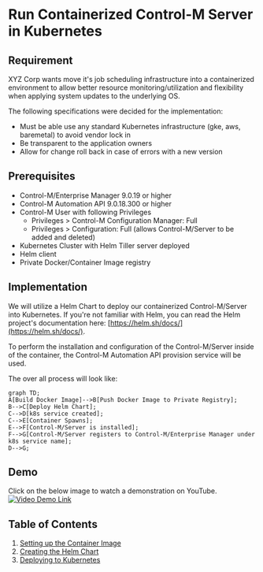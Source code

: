 # Run Containerized Control-M Server in Kubernetes

## Requirement
XYZ Corp wants move it's job scheduling infrastructure into a containerized environment to allow better resource monitoring/utilization and flexibility when applying system updates to the underlying OS.

The following specifications were decided for the implementation:
* Must be able use any standard Kubernetes infrastructure (gke, aws, baremetal) to avoid vendor lock in
* Be transparent to the application owners
* Allow for change roll back in case of errors with a new version

## Prerequisites
* Control-M/Enterprise Manager 9.0.19 or higher
* Control-M Automation API 9.0.18.300 or higher
* Control-M User with following Privileges
  * Privileges > Control-M Configuration Manager: Full
  * Privileges > Configuration: Full (allows Control-M/Server to be added and deleted)
* Kubernetes Cluster with Helm Tiller server deployed
* Helm client
* Private Docker/Container Image registry

## Implementation
We will utilize a Helm Chart to deploy our containerized Control-M/Server into Kubernetes. If you're not familiar with Helm, you can read the Helm project's documentation here: [https://helm.sh/docs/](https://helm.sh/docs/).

To perform the installation and configuration of the Control-M/Server inside of the container, the Control-M Automation API provision service will be used.

The over all process will look like:
```mermaid
graph TD;
A[Build Docker Image]-->B[Push Docker Image to Private Registry];
B-->C[Deploy Helm Chart];
C-->D[k8s service created];
C-->E[Container Spawns];
E-->F[Control-M/Server is installed];
F-->G[Control-M/Server registers to Control-M/Enterprise Manager under k8s service name];
D-->G;
```

## Demo
Click on the below image to watch a demonstration on YouTube.  
[![Video Demo Link](https://img.youtube.com/vi/HVbS-hdHM6w/0.jpg "Video Demo on YouTube")](https://youtu.be/HVbS-hdHM6w)

## Table of Contents

1. [Setting up the Container Image](./container.md)
2. [Creating the Helm Chart](./chart.md)
3. [Deploying to Kubernetes](./deploy.md)
